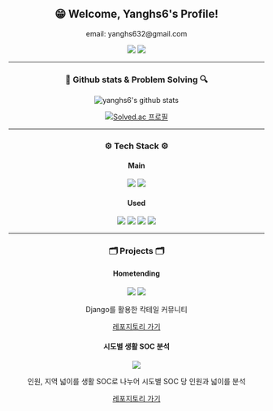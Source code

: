 <div align="center">
  <h2>😁 Welcome, Yanghs6's Profile!</h2>
</div>

<div align="center">
  <div>
    <p>email: yanghs632@gmail.com</p>
    <a href="https://yanghs6.github.io/"><img src="https://img.shields.io/badge/yanghs6's%20blog-222222?style=flat&logo=Github%20Pages&logoColor=white"/></a>
    <a href="mailto:yanghs632@gmail.com"><img src="https://img.shields.io/badge/Email%20to%20yanghs6-EA4335?style=flat&logo=Gmail&logoColor=white"/></a>
  </div>
  
</div>

<hr/>
<div align="center">
  <h3>🔎 Github stats & Problem Solving 🔍</h3>
  
  ![yanghs6's github stats](https://github-readme-stats.vercel.app/api?username=yanghs6&show_icons=true)
  
  [![Solved.ac
  프로필](http://mazassumnida.wtf/api/v2/generate_badge?boj=yanghs6)](https://solved.ac/yanghs6)
  
</div>

<hr/>
<div align="center">
  <h3>⚙ Tech Stack ⚙</h3>
  <div>
    <h4> Main </h4>
    <img src="https://img.shields.io/badge/Python-3766AB?style=flat&logo=Python&logoColor=white"/></a>
    <img src="https://img.shields.io/badge/Airflow-017CEE?style=flat&logo=apacheairflow&logoColor=white"/></a>
  </div>
  <div>
    <h4> Used </h4>
    <img src="https://img.shields.io/badge/GCP-4285F4?style=flat&logo=googlecloud&logoColor=white"/></a>
    <img src="https://img.shields.io/badge/BigQuery-669DF6?style=flat&logo=googlebigquery&logoColor=black"/></a>
    <img src="https://img.shields.io/badge/Kafka-231F20?style=flat&logo=apachekafka&logoColor=white"/></a>
    <img src="https://img.shields.io/badge/R-276DC3?style=flat&logo=R&logoColor=white"/></a>
  </div>
</div>  

<hr/>
<div align="center">
  <h3>🗂 Projects 🗂</h3>
  <div>
    <h4> Hometending </h4>
    <img src="https://img.shields.io/badge/Python-3766AB?style=flat&logo=Python&logoColor=white"/></a>
    <img src="https://img.shields.io/badge/Django-092E20?style=flat&logo=Django&logoColor=white"/></a>
    <p> Django를 활용한 칵테일 커뮤니티 </p>
    <a href="https://github.com/yanghs6/Hometending"> 레포지토리 가기 </a>
  </div>
  <div>
    <h4> 시도별 생활 SOC 분석 </h4>
    <img src="https://img.shields.io/badge/R-276DC3?style=flat&logo=R&logoColor=white"/></a>
    <p> 인원, 지역 넓이를 생활 SOC로 나누어 시도별 SOC 당 인원과 넓이를 분석 </p>
    <a href="https://github.com/yanghs6/220415_R_SOC_Analysis"> 레포지토리 가기 </a>
  </div>
</div>  

